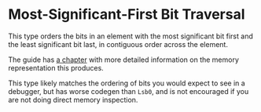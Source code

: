 # Most-Significant-First Bit Traversal

This type orders the bits in an element with the most significant bit first and
the least significant bit last, in contiguous order across the element.

The guide has [a chapter][0] with more detailed information on the memory
representation this produces.

This type likely matches the ordering of bits you would expect to see in a
debugger, but has worse codegen than `Lsb0`, and is not encouraged if you are
not doing direct memory inspection.

[0]: https://bitvecto-rs.github.io/bitvec/bit-ordering
